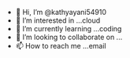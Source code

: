 - 👋 Hi, I’m @kathyayani54910 
- 👀 I’m interested in ...cloud
- 🌱 I’m currently learning ...coding
- 💞️ I’m looking to collaborate on ...
- 📫 How to reach me ...email

<!---
kathyayani54910/kathyayani54910 is a ✨ special ✨ repository because its `README.md` (this file) appears on your GitHub profile.
You can click the Preview link to take a look at your changes.
--->

